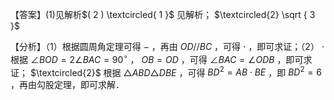 【答案】(1)见解析$( 2 ) \textcircled{ 1 }$ 见解析； $\textcircled{2} \sqrt { 3 }$

【分析】（1）根据圆周角定理可得 $-$ ，再由 $O D / / B C$ ，可得 $\cdot$ ，即可求证；（2） $\cdot$ 根据 $\scriptstyle \angle B O D = 2 \angle B A C = 9 0 ^ { \circ }$ ， $O B { = } O D$ ，可得 $\angle B A C { = } \angle O D B$ ，即可求证； $\textcircled{2}$ 根据 $\triangle A B D \triangle D B E$ ，可得 $B D ^ { 2 } = A B \cdot B E$ ，即 $B D ^ { 2 } = 6$ ，再由勾股定理，即可求解．
